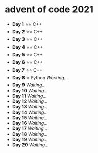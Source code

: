 # advent of code 2021
* **Day 1** ⭐⭐ C++
* **Day 2** ⭐⭐ C++
* **Day 3** ⭐⭐ C++
* **Day 4** ⭐⭐ C++
* **Day 5** ⭐⭐ C++
* **Day 6** ⭐⭐ C++
* **Day 7** ⭐⭐ C++
* **Day 8** ⭐ Python *Working...*
* **Day 9** *Waiting...*
* **Day 10** *Waiting...*
* **Day 11** *Waiting...*
* **Day 12** *Waiting...*
* **Day 13** *Waiting...*
* **Day 14** *Waiting...*
* **Day 15** *Waiting...*
* **Day 16** *Waiting...*
* **Day 17** *Waiting...*
* **Day 18** *Waiting...*
* **Day 19** *Waiting...*
* **Day 20** *Waiting...*
